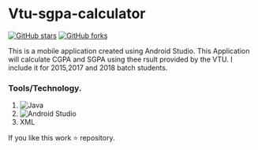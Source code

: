 # Vtu-sgpa-calculator

[![GitHub stars](https://img.shields.io/github/stars/SubramanyaKS/Vtu-sgpa-calculator?style=flat-square)](https://github.com/SubramanyaKS/Vtu-sgpa-calculator/stargazers)
[![GitHub forks](https://img.shields.io/github/forks/SubramanyaKS/Vtu-sgpa-calculator?style=flat-square)](https://github.com/SubramanyaKS/Vtu-sgpa-calculator/network)



This is a mobile application created using Android Studio. This Application will calculate CGPA and SGPA using thee rsult provided by the VTU. I include it for 2015,2017 and 2018 batch students.

### Tools/Technology.
1. ![Java](https://img.shields.io/badge/java-%23ED8B00.svg?style=for-the-badge&logo=java&logoColor=white)
2. ![Android Studio](https://img.shields.io/badge/Android%20Studio-3DDC84.svg?style=for-the-badge&logo=android-studio&logoColor=white)
3. XML

If you like this work ⭐ repository.
